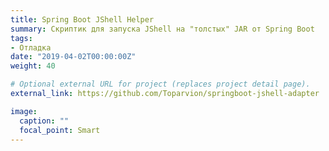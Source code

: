 ```yaml
---
title: Spring Boot JShell Helper
summary: Скриптик для запуска JShell на "толстых" JAR от Spring Boot
tags:
- Отладка
date: "2019-04-02T00:00:00Z"
weight: 40

# Optional external URL for project (replaces project detail page).
external_link: https://github.com/Toparvion/springboot-jshell-adapter

image:
  caption: ""
  focal_point: Smart
---
```

